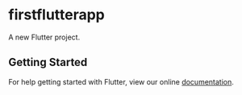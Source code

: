 # firstflutterapp

A new Flutter project.

## Getting Started

For help getting started with Flutter, view our online
[documentation](https://flutter.io/).

